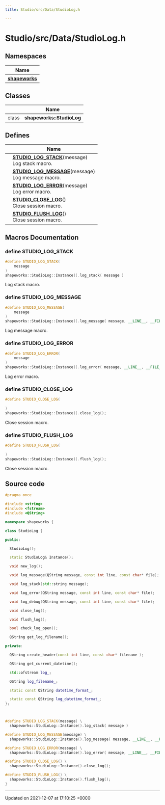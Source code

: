 ```yaml
---
title: Studio/src/Data/StudioLog.h

---
```


# Studio/src/Data/StudioLog.h



## Namespaces

| Name           |
| -------------- |
| **[shapeworks](../Namespaces/namespaceshapeworks.md)**  |

## Classes

|                | Name           |
| -------------- | -------------- |
| class | **[shapeworks::StudioLog](../Classes/classshapeworks_1_1StudioLog.md)**  |

## Defines

|                | Name           |
| -------------- | -------------- |
|  | **[STUDIO_LOG_STACK](../Files/StudioLog_8h.md#define-studio-log-stack)**(message) <br>Log stack macro.  |
|  | **[STUDIO_LOG_MESSAGE](../Files/StudioLog_8h.md#define-studio-log-message)**(message) <br>Log message macro.  |
|  | **[STUDIO_LOG_ERROR](../Files/StudioLog_8h.md#define-studio-log-error)**(message) <br>Log error macro.  |
|  | **[STUDIO_CLOSE_LOG](../Files/StudioLog_8h.md#define-studio-close-log)**() <br>Close session macro.  |
|  | **[STUDIO_FLUSH_LOG](../Files/StudioLog_8h.md#define-studio-flush-log)**() <br>Close session macro.  |




## Macros Documentation

### define STUDIO_LOG_STACK

```cpp
#define STUDIO_LOG_STACK(
    message
)
shapeworks::StudioLog::Instance().log_stack( message )
```

Log stack macro. 

### define STUDIO_LOG_MESSAGE

```cpp
#define STUDIO_LOG_MESSAGE(
    message
)
shapeworks::StudioLog::Instance().log_message( message, __LINE__, __FILE__ )
```

Log message macro. 

### define STUDIO_LOG_ERROR

```cpp
#define STUDIO_LOG_ERROR(
    message
)
shapeworks::StudioLog::Instance().log_error( message, __LINE__, __FILE__ )
```

Log error macro. 

### define STUDIO_CLOSE_LOG

```cpp
#define STUDIO_CLOSE_LOG(
    
)
shapeworks::StudioLog::Instance().close_log();
```

Close session macro. 

### define STUDIO_FLUSH_LOG

```cpp
#define STUDIO_FLUSH_LOG(
    
)
shapeworks::StudioLog::Instance().flush_log();
```

Close session macro. 

## Source code

```cpp
#pragma once

#include <string>
#include <fstream>
#include <QString>

namespace shapeworks {

class StudioLog {

public:

  StudioLog();

  static StudioLog& Instance();

  void new_log();

  void log_message(QString message, const int line, const char* file);

  void log_stack(std::string message);

  void log_error(QString message, const int line, const char* file);

  void log_debug(QString message, const int line, const char* file);

  void close_log();

  void flush_log();

  bool check_log_open();

  QString get_log_filename();

private:

  QString create_header(const int line, const char* filename );

  QString get_current_datetime();

  std::ofstream log_; 

  QString log_filename_;

  static const QString datetime_format_;

  static const QString log_datetime_format_;
};



#define STUDIO_LOG_STACK(message) \
  shapeworks::StudioLog::Instance().log_stack( message )

#define STUDIO_LOG_MESSAGE(message) \
  shapeworks::StudioLog::Instance().log_message( message, __LINE__, __FILE__ )

#define STUDIO_LOG_ERROR(message) \
  shapeworks::StudioLog::Instance().log_error( message, __LINE__, __FILE__ )

#define STUDIO_CLOSE_LOG() \
  shapeworks::StudioLog::Instance().close_log();

#define STUDIO_FLUSH_LOG() \
  shapeworks::StudioLog::Instance().flush_log();
}
```


-------------------------------

Updated on 2021-12-07 at 17:10:25 +0000
